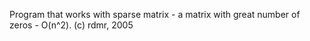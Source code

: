 Program that works with sparse matrix - a matrix with great number of zeros - O(n^2).
(c) rdmr, 2005
